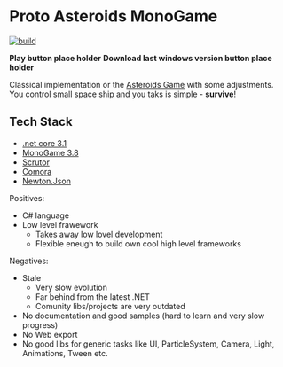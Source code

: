 # Proto Asteroids MonoGame

[![build](https://github.com/iivchenko/proto-asteroids-monogame/actions/workflows/build.yml/badge.svg)](https://github.com/iivchenko/proto-asteroids-monogame/actions/workflows/build.yml)

**Play button place holder** **Download last windows version button place holder**

Classical implementation or the [Asteroids Game](https://en.wikipedia.org/wiki/Asteroids_(video_game)) with some adjustments. You control small space ship and you taks is simple - **survive**!

## Tech Stack
* [.net core 3.1](https://dotnet.microsoft.com/download/dotnet/3.1)
* [MonoGame 3.8](https://www.monogame.net/downloads/)
* [Scrutor](https://github.com/khellang/Scrutor)
* [Comora](https://github.com/dotnet-ad/Comora)
* [Newton.Json](https://www.newtonsoft.com/json)

Positives:
* C# language
* Low level frawework
  * Takes away low lovel development
  * Flexible eneugh to build own cool high level frameworks

Negatives:
* Stale
  * Very slow evolution
  * Far behind from the latest .NET
  * Comunity libs/projects are very outdated
* No documentation and good samples (hard to learn and very slow progress)
* No Web export
* No good libs for generic tasks like UI, ParticleSystem, Camera, Light, Animations, Tween etc.

